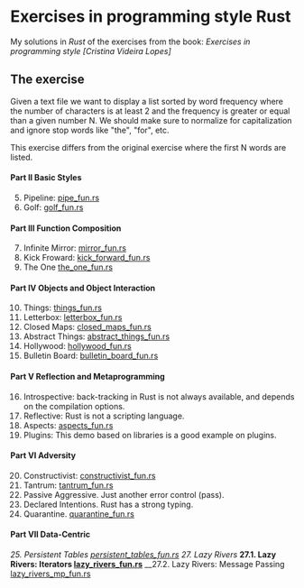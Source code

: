# Exercises in programming style Rust

My solutions in *Rust* of the exercises from the book:
*Exercises in programming style [Cristina Videira Lopes]*

## The exercise

Given a text file we want to display a list sorted by word frequency where the number of characters is at least 2 and the frequency is greater or equal than a given number N. We should make sure to normalize for capitalization and ignore stop words like "the", "for", etc.

This exercise differs from the original exercise where the first N words are listed.

#### Part II Basic Styles

  5. Pipeline: [pipe_fun.rs](pipe/src/pipe_fun.rs)
  6. Golf: [golf_fun.rs](golf/src/golf_fun.rs)

#### Part III Function Composition

  7. Infinite Mirror: [mirror_fun.rs](mirror/src/mirror_fun.rs)
  8. Kick Froward: [kick_forward_fun.rs](kick_forward/src/kick_forward_fun.rs)
  9. The One [the_one_fun.rs](the_one/src/the_one_fun.rs)

#### Part IV Objects and Object Interaction

  10. Things: [things_fun.rs](things/src/things_fun.rs)
  11. Letterbox: [letterbox_fun.rs](letterbox/src/letterbox_fun.rs)
  12. Closed Maps: [closed_maps_fun.rs](closed_maps/src/closed_maps_fun.rs)
  13. Abstract Things: [abstract_things_fun.rs](abstract_things/src/abstract_things_fun.rs)
  14. Hollywood: [hollywood_fun.rs](hollywood/src/hollywood_fun.rs)
  15. Bulletin Board: [bulletin_board_fun.rs](bulletin_board/src/bulletin_board_fun.rs)

#### Part V Reflection and Metaprogramming

  16. Introspective: back-tracking in Rust is not always available, and depends on the compilation options.
  17. Reflective: Rust is not a scripting language.
  18. Aspects: [aspects_fun.rs](aspects/src/aspects_fun.rs)
  19. Plugins: This demo based on libraries is a good example on plugins.

#### Part VI Adversity

  20. Constructivist: [constructivist_fun.rs](constructivist/src/constructivist_fun.rs)
  21. Tantrum: [tantrum_fun.rs](tantrum/src/tantrum_fun.rs)
  22. Passive Aggressive. Just another error control (pass).
  23. Declared Intentions. Rust has a strong typing.
  24. Quarantine. [quarantine_fun.rs](quarantine/src/quarantine_fun.rs)

#### Part VII Data-Centric

  _25. Persistent Tables [persistent_tables_fun.rs](persistent_tables/src/persistent_tables_fun.rs)
  _27. Lazy Rivers__
  __27.1.  Lazy Rivers: Iterators [lazy_rivers_fun.rs](lazy_rivers/src/lazy_rivers_fun.rs)__
 __27.2.   Lazy Rivers: Message Passing [lazy_rivers_mp_fun.rs](lazy_rivers_mp/src/lazy_rivers_mp_fun.rs)
